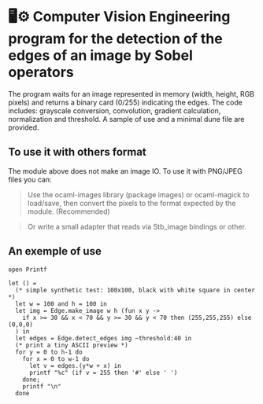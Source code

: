 # 🖥️⚙️ Computer Vision Engineering program for the detection of the edges of an image by Sobel operators
The program waits for an image represented in memory (width, height, RGB pixels) and returns a binary card (0/255) indicating the edges. The code includes: grayscale conversion, convolution, gradient calculation, normalization and threshold. A sample of use and a minimal dune file are provided.

## To use it with others format

The module above does not make an image IO. To use it with PNG/JPEG files you can:

> Use the ocaml-images library (package images) or ocaml-magick to load/save, then convert the pixels to the format expected by the module. (Recommended)

> Or write a small adapter that reads via Stb_image bindings or other.

## An exemple of use 

```
open Printf

let () =
  (* simple synthetic test: 100x100, black with white square in center *)
  let w = 100 and h = 100 in
  let img = Edge.make_image w h (fun x y ->
    if x >= 30 && x < 70 && y >= 30 && y < 70 then (255,255,255) else (0,0,0)
  ) in
  let edges = Edge.detect_edges img ~threshold:40 in
  (* print a tiny ASCII preview *)
  for y = 0 to h-1 do
    for x = 0 to w-1 do
      let v = edges.(y*w + x) in
      printf "%c" (if v = 255 then '#' else ' ')
    done;
    printf "\n"
  done
```
